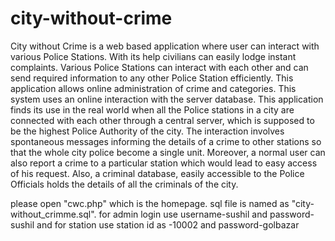 # city-without-crime

City without Crime is a web based application where user can interact with various Police Stations. With its help civilians can easily lodge instant complaints. Various Police Stations can interact with each other and can send required information to any other Police Station efficiently.
This application allows online administration of crime and categories. This system uses an online interaction with the server database. This application finds its use in the real world when all the Police stations in a city are connected with each other through a central server, which is supposed to be the highest Police Authority of  the city. The interaction involves spontaneous messages informing the details of a crime to other stations so that the whole city police become a single unit.
Moreover, a normal user can also report a crime to a particular station which would lead to easy access of his request. Also, a criminal database, easily accessible to the Police Officials holds the details of all the criminals of the city.



please open "cwc.php" which is the homepage.
sql file is named as "city-without_crimme.sql".
for admin login use username-sushil  and password-sushil 
and for station use station id as -10002 and password-golbazar

